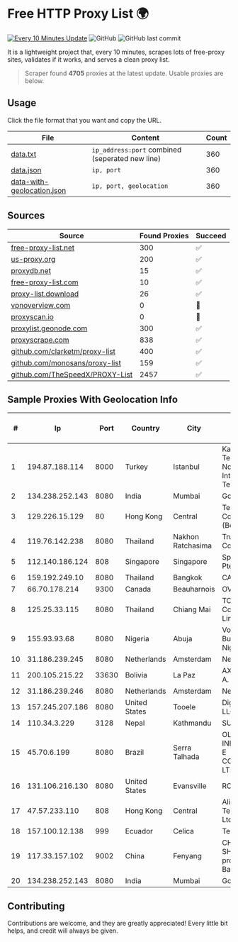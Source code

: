
# Free HTTP Proxy List 🌍

[![Every 10 Minutes Update](https://github.com/mertguvencli/http-proxy-list/actions/workflows/main.yml/badge.svg?branch=main)](https://github.com/mertguvencli/http-proxy-list/actions/workflows/main.yml)
![GitHub](https://img.shields.io/github/license/mertguvencli/http-proxy-list)
![GitHub last commit](https://img.shields.io/github/last-commit/mertguvencli/http-proxy-list)

It is a lightweight project that, every 10 minutes, scrapes lots of free-proxy sites, validates if it works, and serves a clean proxy list.


> Scraper found **4705** proxies at the latest update. Usable proxies are below.

## Usage

Click the file format that you want and copy the URL.


|File|Content|Count|
|----|-------|-----|
|[data.txt](https://raw.githubusercontent.com/mertguvencli/http-proxy-list/main/proxy-list/data.txt)|`ip_address:port` combined (seperated new line)|360|
|[data.json](https://raw.githubusercontent.com/mertguvencli/http-proxy-list/main/proxy-list/data.json)|`ip, port`|360|
|[data-with-geolocation.json](https://raw.githubusercontent.com/mertguvencli/http-proxy-list/main/proxy-list/data-with-geolocation.json)|`ip, port, geolocation`|360|

## Sources

|Source|Found Proxies|Succeed|
|------|-------------|-------|
|[free-proxy-list.net](https://free-proxy-list.net)|300|✅|
|[us-proxy.org](https://www.us-proxy.org)|200|✅|
|[proxydb.net](http://proxydb.net)|15|✅|
|[free-proxy-list.com](https://free-proxy-list.com/?page=&port=&type%5B%5D=http&type%5B%5D=https&up_time=0&search=Search)|10|✅|
|[proxy-list.download](https://www.proxy-list.download/HTTP)|26|✅|
|[vpnoverview.com](https://vpnoverview.com/privacy/anonymous-browsing/free-proxy-servers)|0|🚫|
|[proxyscan.io](https://www.proxyscan.io)|0|🚫|
|[proxylist.geonode.com](https://proxylist.geonode.com/api/proxy-list?limit=300&page=1&sort_by=lastChecked&sort_type=desc&protocols=http,https)|300|✅|
|[proxyscrape.com](https://api.proxyscrape.com/v2/?request=displayproxies&protocol=http&timeout=10000&country=all&ssl=all&anonymity=all)|838|✅|
|[github.com/clarketm/proxy-list](https://raw.githubusercontent.com/clarketm/proxy-list/master/proxy-list-raw.txt)|400|✅|
|[github.com/monosans/proxy-list](https://raw.githubusercontent.com/monosans/proxy-list/main/proxies/http.txt)|159|✅|
|[github.com/TheSpeedX/PROXY-List](https://raw.githubusercontent.com/TheSpeedX/PROXY-List/master/http.txt)|2457|✅|


## Sample Proxies With Geolocation Info

|#|Ip|Port|Country|City|Internet Service Provider|
|-|--|----|-------|----|-------------------------|
|1|194.87.188.114|8000|Turkey|Istanbul|Kadir Huseyin Tezcan Nosspeed Internet Teknolojileri|
|2|134.238.252.143|8080|India|Mumbai|Google LLC|
|3|129.226.15.129|80|Hong Kong|Central|Tencent Cloud Computing (Beijing) Co|
|4|119.76.142.238|8080|Thailand|Nakhon Ratchasima|True Internet Co., Ltd.|
|5|112.140.186.124|808|Singapore|Singapore|Sparkstation Pte Ltd|
|6|159.192.249.10|8080|Thailand|Bangkok|CAT-BB|
|7|66.70.178.214|9300|Canada|Beauharnois|OVH SAS|
|8|125.25.33.115|8080|Thailand|Chiang Mai|TOT Public Company Limited|
|9|155.93.93.68|8080|Nigeria|Abuja|Vodacom Business Nigeria|
|10|31.186.239.245|8080|Netherlands|Amsterdam|NetSkope Inc|
|11|200.105.215.22|33630|Bolivia|La Paz|AXS Bolivia S. A.|
|12|31.186.239.246|8080|Netherlands|Amsterdam|NetSkope Inc|
|13|157.245.207.186|8080|United States|Tooele|DigitalOcean, LLC|
|14|110.34.3.229|3128|Nepal|Kathmandu|SUBISU C7|
|15|45.70.6.199|8080|Brazil|Serra Talhada|OLITECH INFORMÁTICA E COMUNICAÇÃO LTDA|
|16|131.106.216.130|8080|United States|Evansville|RCN|
|17|47.57.233.110|808|Hong Kong|Central|Alibaba (US) Technology Co., Ltd.|
|18|157.100.12.138|999|Ecuador|Celica|Telconet S.A|
|19|117.33.157.102|9002|China|Fenyang|CHINANET SHAANXI province Cloud Base network|
|20|134.238.252.143|8080|India|Mumbai|Google LLC|



## Contributing

Contributions are welcome, and they are greatly appreciated! Every
little bit helps, and credit will always be given.

